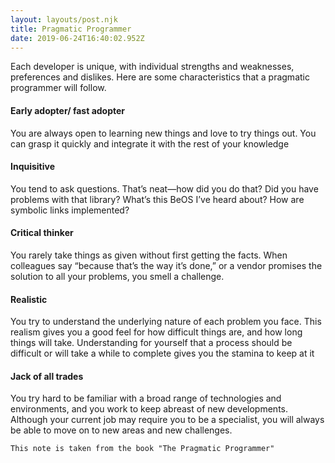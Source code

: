```yaml
---
layout: layouts/post.njk
title: Pragmatic Programmer
date: 2019-06-24T16:40:02.952Z
---
```

Each developer is unique, with individual strengths and weaknesses, preferences and dislikes.
Here are some characteristics that a pragmatic programmer will follow.

#### Early adopter/ fast adopter

You are always open to learning new things and love to try things out.
You can grasp it quickly and integrate it with the rest of your knowledge

#### Inquisitive

You tend to ask questions. That’s neat—how did you
do that? Did you have problems with that library? What’s this BeOS
I’ve heard about? How are symbolic links implemented?

#### Critical thinker

You rarely take things as given without first getting
the facts. When colleagues say “because that’s the way it’s
done,” or a vendor promises the solution to all your problems, you
smell a challenge.

#### Realistic

You try to understand the underlying nature of each
problem you face. This realism gives you a good feel for how difficult
things are, and how long things will take. Understanding for
yourself that a process should be difficult or will take a while to
complete gives you the stamina to keep at it

#### Jack of all trades

You try hard to be familiar with a broad range
of technologies and environments, and you work to keep abreast of
new developments. Although your current job may require you to
be a specialist, you will always be able to move on to new areas and
new challenges.

`This note is taken from the book "The Pragmatic Programmer"`

